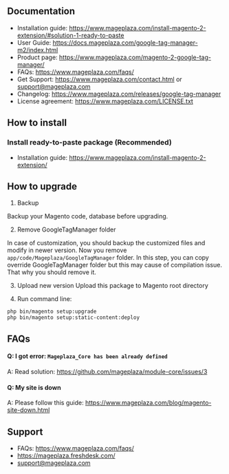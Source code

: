 ## Documentation

- Installation guide: https://www.mageplaza.com/install-magento-2-extension/#solution-1-ready-to-paste
- User Guide: https://docs.mageplaza.com/google-tag-manager-m2/index.html
- Product page: https://www.mageplaza.com/magento-2-google-tag-manager/
- FAQs: https://www.mageplaza.com/faqs/
- Get Support: https://www.mageplaza.com/contact.html or support@mageplaza.com
- Changelog: https://www.mageplaza.com/releases/google-tag-manager
- License agreement: https://www.mageplaza.com/LICENSE.txt


## How to install

### Install ready-to-paste package (Recommended)

- Installation guide: https://www.mageplaza.com/install-magento-2-extension/


## How to upgrade

1. Backup

Backup your Magento code, database before upgrading.

2. Remove GoogleTagManager folder 

In case of customization, you should backup the customized files and modify in newer version. 
Now you remove `app/code/Mageplaza/GoogleTagManager` folder. In this step, you can copy override GoogleTagManager folder but this may cause of compilation issue. That why you should remove it.

3. Upload new version
Upload this package to Magento root directory

4. Run command line:

```
php bin/magento setup:upgrade
php bin/magento setup:static-content:deploy
```



## FAQs


#### Q: I got error: `Mageplaza_Core has been already defined`
A: Read solution: https://github.com/mageplaza/module-core/issues/3


#### Q: My site is down
A: Please follow this guide: https://www.mageplaza.com/blog/magento-site-down.html


## Support

- FAQs: https://www.mageplaza.com/faqs/
- https://mageplaza.freshdesk.com/
- support@mageplaza.com